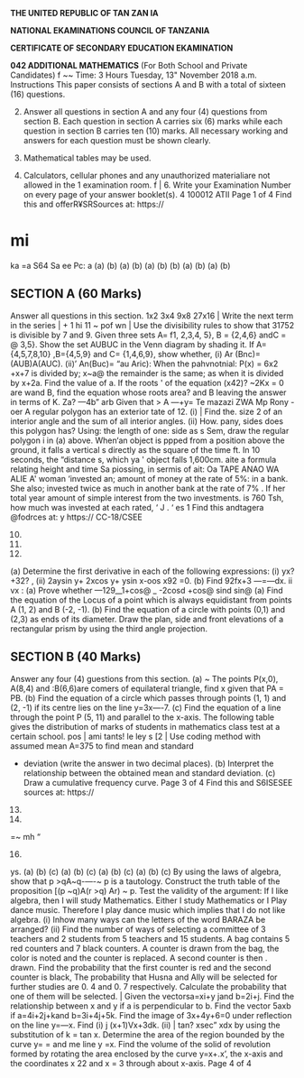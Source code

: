 **THE UNITED REPUBLIC OF TAN ZAN IA**

**NATIONAL EKAMINATIONS COUNCIL OF TANZANIA**

**CERTIFICATE OF SECONDARY EDUCATION EKAMINATION**

**042 ADDITIONAL MATHEMATICS**
(For Both School and Private Candidates)
f
~~
Time: 3 Hours Tuesday, 13" November 2018 a.m.
Instructions
This paper consists of sections A and B with a total of sixteen (16) questions.

2. Answer all questions in section A and any four (4) questions from section B. Each question in section A carries six (6) marks while each question in section B carries ten
(10) marks.
All necessary working and answers for each question must be shown clearly.

4. Mathematical tables may be used.

5. Calculators, cellular phones and any unauthorized materialiare not allowed in the
1 examination room. f
| 6. Write your Examination Number on every page of your answer booklet(s).
4
100012
ATII
Page 1 of 4
Find this and offerR¥SRSources at:
https://

mi
=
ka =a
S64
Sa ee
Pc:
a
(a)
(b)
(a)
(b)
(a)
(b)
(b)
(a)
(b)
(a)
(b)

## SECTION A (60 Marks)
Answer all questions in this section.
1x2 3x4 9x8 27x16 |
Write the next term in the series | + 1 hi 11 ~
pof wn
| Use the divisibility rules to show that 31752 is divisible by 7 and 9. Given three sets A= f1, 2,3,4, 5}, B = {2,4,6} andC = @ 3,5}. Show the set
AUBUC in the Venn diagram by shading it.
If A= {4,5,7,8,10} ,B={4,5,9} and C= {1,4,6,9}, show whether,
(i) Ar (Bnc)= (AUB)A(AUC).
(ii)’ An(Buc)= “au Aric):
When the pahvnotnial: P(x) = 6x2 +x+7 is divided by; x~a@ the remainder is the same; as when it is divided by x+2a. Find the value of a.
If the roots ' of the equation (x42)? ~2Kx = 0 are wand B, find the equation whose roots area? and B leaving the answer in terms of K.
Za? —4b”
arb
Given that > A —+y= Te mazazi
ZWA
Mp Rony - oer
   A regular polygon has an exterior tate of 12. 
(i) | Find the. size 2 of an interior angle and the sum of all interior angles.
(ii) How. pany, sides does this polygon has?
Using: the length of one: side as s Sem, draw the regular polygon i in (a) above.
When‘an object is ppped from a position above the ground, it falls a vertical s directly as the square of the time ft. In 10 seconds, the
“distance s, which ya
' object falls 1,600cm. aite a formula relating height and time Sa piossing, in sermis of ait: Oa TAPE ANAO WA ALIE
A' woman ‘invested an; amount of money at the rate of 5%: in a bank. She also;
invested twice as much in another bank at the rate of 7% . If her total year amount of simple interest from the two investments. is 760 Tsh, how much was invested at each rated,
‘ J . ‘ es 1
Find this andtagera @fodrces at:
y https://
CC-18/CSEE

10.

11.

12. 
(a) Determine the first derivative in each of the following expressions:
(i) yx? +32? ,
(ii) 2aysin y+ 2xcos y+ ysin x-oos x92 =0. 
(b) Find
92fx+3
—=—dx.
ii vx :
(a) Prove whether —129__1+cos@ _ -2cosd
+cos@ sind sin@
(a) Find the equation of the Locus of a point which is always equidistant from points
   A (1, 2) and B (-2, -1).
(b) Find the equation of a circle with points (0,1) and (2,3) as ends of its diameter.
Draw the plan, side and front elevations of a rectangular prism by using the third angle projection.

## SECTION B (40 Marks)
Answer any four (4) guestions from this section.
(a) ~ The points P(x,0), A(8,4) and :B(6,6)are comers of equilateral triangle, find x given that PA = PB.
(b) Find the equation of a circle which passes through points (1, 1) and (2, -1) if its centre lies on the line y=3x—-7. 
(c) Find the equation of a line through the point P (5, 11) and parallel to the x-axis.
The following table gives the distribution of marks of students in mathematics class test at a certain school.
pos |
ami tants! le ley s [2 |
Use coding method with assumed mean A=375 to find mean and standard
- deviation (write the answer in two decimal places).
(b) Interpret the relationship between the obtained mean and standard deviation.
(c) Draw a cumulative frequency curve.
Page 3 of 4
Find this and S6ISESEE sources at:
https://

13.

14. 
=~
mh
“

16. 
ys.
(a)
(b)
(c)
(a)
(b)
(c)
(a)
(b)
(c)
(a)
(b)
(c)
By using the laws of algebra, show that p >qA~q-—-~ p is a tautology.
Construct the truth table of the proposition [(p ~q)A(r >q) Ar) ~ p.
Test the validity of the argument:
If I like algebra, then I will study Mathematics. Either I study Mathematics or I
Play dance music. Therefore I play dance music which implies that I do not like algebra.
(i) Inhow many ways can the letters of the word BARAZA be arranged?
(ii) Find the number of ways of selecting a committee of 3 teachers and 2
students from 5 teachers and 15 students.
   A bag contains 5 red counters and 7 black counters. A counter is drawn from the bag, the color is noted and the counter is replaced. A second counter is then .
drawn. Find the probability that the first counter is red and the second counter is black,
The probability that Husna and Ally will be selected for further studies are 0. 4
and 0. 7 respectively. Calculate the probability that one of them will be selected. |
Given the vectorsa=xi+y jand b=2i+j. Find the relationship between x and y if a is perpendicular to b.
Find the vector 5axb if a=4i+2j+kand b=3i+4j+5k.
Find the image of 3x+4y+6=0 under reflection on the line y=—x.
Find
(i) j (x+1)Vx+3dk.
(ii) | tan? xsec” xdx by using the substitution of k = tan x.
Determine the area of the region bounded by the curve y= = and me line y =x.
Find the volume of the solid of revolution formed by rotating the area enclosed by the curve y=x+.x’, the x-axis and the coordinates x 22 and x = 3 through about x-axis.
Page 4 of 4